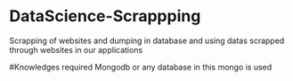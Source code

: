 # DataScience-Scrappping
Scrapping of websites and dumping in database and using datas scrapped through websites in our applications

#Knowledges required 
Mongodb or any database in this mongo is used
